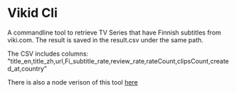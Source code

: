# Vikid Cli

A commandline tool to retrieve TV Series that have Finnish subtitles from viki.com.
The result is saved in the result.csv under the same path.

The CSV includes columns: "title_en,title_zh,url,Fi_subtitle_rate,review_rate,rateCount,clipsCount,created_at,country"

There is also a node verison of this tool
[here](https://github.com/xixiaofinland/viki-videos-with-finnish-subtitle)
